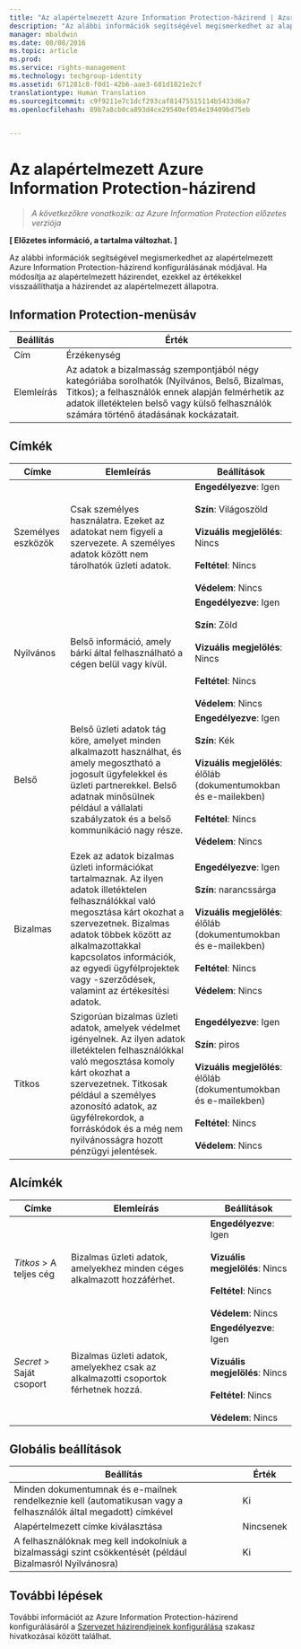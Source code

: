 ```yaml
---
title: "Az alapértelmezett Azure Information Protection-házirend | Azure Rights Management"
description: "Az alábbi információk segítségével megismerkedhet az alapértelmezett Azure Information Protection-házirend konfigurálásának módjával. Ha módosítja az alapértelmezett házirendet, ezekkel az értékekkel visszaállíthatja a házirendet az alapértelmezett állapotra."
manager: mbaldwin
ms.date: 08/08/2016
ms.topic: article
ms.prod: 
ms.service: rights-management
ms.technology: techgroup-identity
ms.assetid: 671281c8-f0d1-42b6-aae3-681d1821e2cf
translationtype: Human Translation
ms.sourcegitcommit: c9f9211e7c1dcf293caf81475515114b5433d6a7
ms.openlocfilehash: 89b7a8cb0ca893d4ce29540ef054e19409bd75eb


---
```


# Az alapértelmezett Azure Information Protection-házirend

>*A következőkre vonatkozik: az Azure Information Protection előzetes verziója*

**[ Előzetes információ, a tartalma változhat. ]**

Az alábbi információk segítségével megismerkedhet az alapértelmezett Azure Information Protection-házirend konfigurálásának módjával. Ha módosítja az alapértelmezett házirendet, ezekkel az értékekkel visszaállíthatja a házirendet az alapértelmezett állapotra.

## Information Protection-menüsáv

|Beállítás|Érték|
|-------------------------------|---------------------------|
|Cím|Érzékenység|
|Elemleírás|Az adatok a bizalmasság szempontjából négy kategóriába sorolhatók (Nyilvános, Belső, Bizalmas, Titkos); a felhasználók ennek alapján felmérhetik az adatok illetéktelen belső vagy külső felhasználók számára történő átadásának kockázatait.|

## Címkék

|Címke|Elemleírás|Beállítások|
|-------------------------------|---------------------------|-----------------|
|Személyes eszközök|Csak személyes használatra. Ezeket az adatokat nem figyeli a szervezete. A személyes adatok között nem tárolhatók üzleti adatok.|**Engedélyezve**: Igen <br /><br />**Szín**: Világoszöld<br /><br />**Vizuális megjelölés**: Nincs <br /><br />**Feltétel**: Nincs<br /><br />**Védelem**: Nincs|
|Nyilvános|Belső információ, amely bárki által felhasználható a cégen belül vagy kívül.|**Engedélyezve**: Igen <br /><br />**Szín**: Zöld<br /><br />**Vizuális megjelölés**: Nincs<br /><br />**Feltétel**: Nincs<br /><br />**Védelem**: Nincs|
|Belső|Belső üzleti adatok tág köre, amelyet minden alkalmazott használhat, és amely megosztható a jogosult ügyfelekkel és üzleti partnerekkel. Belső adatnak minősülnek például a vállalati szabályzatok és a belső kommunikáció nagy része.|**Engedélyezve**: Igen <br /><br />**Szín**: Kék <br /><br />**Vizuális megjelölés**: élőláb (dokumentumokban és e-mailekben)<br /><br />**Feltétel**: Nincs<br /><br />**Védelem**: Nincs|
|Bizalmas|Ezek az adatok bizalmas üzleti információkat tartalmaznak. Az ilyen adatok illetéktelen felhasználókkal való megosztása kárt okozhat a szervezetnek. Bizalmas adatok többek között az alkalmazottakkal kapcsolatos információk, az egyedi ügyfélprojektek vagy -szerződések, valamint az értékesítési adatok.|**Engedélyezve**: Igen <br /><br />**Szín**: narancssárga<br /><br />**Vizuális megjelölés**: élőláb (dokumentumokban és e-mailekben)<br /><br />**Feltétel**: Nincs<br /><br />**Védelem**: Nincs|
|Titkos|Szigorúan bizalmas üzleti adatok, amelyek védelmet igényelnek. Az ilyen adatok illetéktelen felhasználókkal való megosztása komoly kárt okozhat a szervezetnek. Titkosak például a személyes azonosító adatok, az ügyfélrekordok, a forráskódok és a még nem nyilvánosságra hozott pénzügyi jelentések.|**Engedélyezve**: Igen <br /><br />**Szín**: piros<br /><br />**Vizuális megjelölés**: élőláb (dokumentumokban és e-mailekben)<br /><br />**Feltétel**: Nincs<br /><br />**Védelem**: Nincs|

## Alcímkék

|Címke|Elemleírás|Beállítások|
|-------------------------------|---------------------------|-----------------|
|*Titkos* > A teljes cég|Bizalmas üzleti adatok, amelyekhez minden céges alkalmazott hozzáférhet.|**Engedélyezve**: Igen <br /><br />**Vizuális megjelölés**: Nincs<br /><br />**Feltétel**: Nincs<br /><br />**Védelem**: Nincs|
|*Secret* > Saját csoport|Bizalmas üzleti adatok, amelyekhez csak az alkalmazotti csoportok férhetnek hozzá.|**Engedélyezve**: Igen <br /><br />**Vizuális megjelölés**: Nincs<br /><br />**Feltétel**: Nincs<br /><br />**Védelem**: Nincs|

## Globális beállítások

|Beállítás|Érték|
|-------------------------------|---------------------------|
|Minden dokumentumnak és e-mailnek rendelkeznie kell (automatikusan vagy a felhasználók által megadott) címkével|Ki|
|Alapértelmezett címke kiválasztása|Nincsenek|
|A felhasználóknak meg kell indokolniuk a bizalmassági szint csökkentését (például Bizalmasról Nyilvánosra)|Ki|


## További lépések

További információt az Azure Information Protection-házirend konfigurálásáról a [Szervezet házirendjeinek konfigurálása](configure-policy.md#configuring-your-organization-s-policy) szakasz hivatkozásai között találhat. 



<!--HONumber=Aug16_HO4-->



